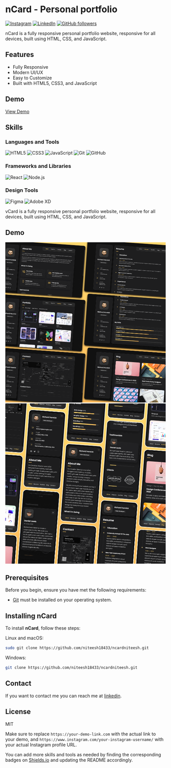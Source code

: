 # nCard - Personal portfolio
[![Instagram](https://img.shields.io/badge/-Instagram-E4405F?style=social&logo=instagram)](https://www.instagram.com/your-instagram-username/)
[![LinkedIn](https://img.shields.io/badge/-LinkedIn-blue?style=social&logo=linkedin)](https://www.linkedin.com/in/arigela-niteesh-kumar-a12466249)
[![GitHub followers](https://img.shields.io/github/followers/niteesh18433?style=social)](https://github.com/niteesh18433)



nCard is a fully responsive personal portfolio website, responsive for all devices, built using HTML, CSS, and JavaScript.

## Features

- Fully Responsive
- Modern UI/UX
- Easy to Customize
- Built with HTML5, CSS3, and JavaScript

## Demo

[View Demo](https://your-demo-link.com)

## Skills

### Languages and Tools

![HTML5](https://img.shields.io/badge/-HTML5-E34F26?style=flat-square&logo=html5&logoColor=white)
![CSS3](https://img.shields.io/badge/-CSS3-1572B6?style=flat-square&logo=css3)
![JavaScript](https://img.shields.io/badge/-JavaScript-F7DF1E?style=flat-square&logo=javascript&logoColor=black)
![Git](https://img.shields.io/badge/-Git-F05032?style=flat-square&logo=git&logoColor=white)
![GitHub](https://img.shields.io/badge/-GitHub-181717?style=flat-square&logo=github)

### Frameworks and Libraries

![React](https://img.shields.io/badge/-React-61DAFB?style=flat-square&logo=react&logoColor=black)
![Node.js](https://img.shields.io/badge/-Node.js-339933?style=flat-square&logo=node-dot-js&logoColor=white)

### Design Tools

![Figma](https://img.shields.io/badge/-Figma-F24E1E?style=flat-square&logo=figma&logoColor=white)
![Adobe XD](https://img.shields.io/badge/-Adobe%20XD-FF61F6?style=flat-square&logo=adobe-xd&logoColor=white)









vCard is a fully responsive personal portfolio website, responsive for all devices, built using HTML, CSS, and JavaScript.

## Demo

![vCard Desktop Demo](./website-demo-image/desktop.png "Desktop Demo")
![vCard Mobile Demo](./website-demo-image/mobile.png "Mobile Demo")

## Prerequisites

Before you begin, ensure you have met the following requirements:

* [Git](https://git-scm.com/downloads "Download Git") must be installed on your operating system.

## Installing nCard

To install **nCard**, follow these steps:

Linux and macOS:

```bash
sudo git clone https://github.com/niteesh18433/ncardniteesh.git

```

Windows:

```bash
git clone https://github.com/niteesh18433/ncardniteesh.git
```

## Contact

If you want to contact me you can reach me at [linkedin](https://www.linkedin.com/in/arigela-niteesh-kumar-a12466249).

## License
MIT

Make sure to replace `https://your-demo-link.com` with the actual link to your demo, and `https://www.instagram.com/your-instagram-username/` with your actual Instagram profile URL.

You can add more skills and tools as needed by finding the corresponding badges on [Shields.io](https://shields.io/) and updating the README accordingly.

















